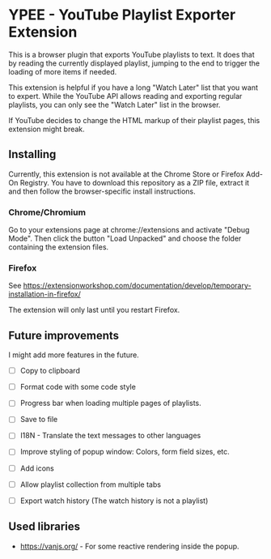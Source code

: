 # YPEE - YouTube Playlist Exporter Extension

This is a browser plugin that exports YouTube playlists to text. It does
that by reading the currently displayed playlist, jumping to the end to
trigger the loading of more items if needed.

This extension is helpful if you have a long "Watch Later" list that you
want to expert. While the YouTube API allows reading and exporting regular
playlists, you can only see the "Watch Later" list in the browser.

If YouTube decides to change the HTML markup of their playlist pages, this
extension might break.

## Installing

Currently, this extension is not available at the Chrome Store or Firefox
Add-On Registry. You have to download this repository as a ZIP file,
extract it and then follow the browser-specific install instructions.

### Chrome/Chromium

Go to your extensions page at chrome://extensions and activate "Debug
Mode". Then click the button "Load Unpacked" and choose the folder
containing the extension files.

### Firefox

See https://extensionworkshop.com/documentation/develop/temporary-installation-in-firefox/

The extension will only last until you restart Firefox.

## Future improvements

I might add more features in the future.

- [ ] Copy to clipboard
- [ ] Format code with some code style
- [ ] Progress bar when loading multiple pages of playlists.
- [ ] Save to file
- [ ] I18N - Translate the text messages to other languages
- [ ] Improve styling of popup window: Colors, form field sizes, etc.
- [ ] Add icons
- [ ] Allow playlist collection from multiple tabs
- [ ] Export watch history (The watch history is not a playlist)


## Used libraries

- https://vanjs.org/ - For some reactive rendering inside the popup.
